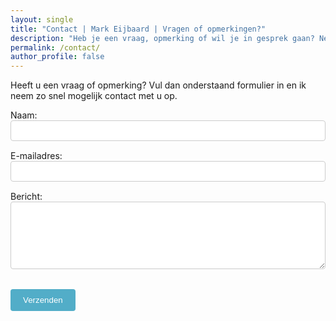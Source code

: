 ```yaml
---
layout: single
title: "Contact | Mark Eijbaard | Vragen of opmerkingen?"
description: "Heb je een vraag, opmerking of wil je in gesprek gaan? Neem direct contact op via het formulier. Ik hoor graag van je."
permalink: /contact/
author_profile: false
---
```


Heeft u een vraag of opmerking? Vul dan onderstaand formulier in en ik neem zo snel mogelijk contact met u op.

<form id="contact-form" action="https://hook.eu1.make.com/1vcvgttjf3wnycjyehwpp4f7181jtyxp" method="POST">
  <div style="margin-bottom: 15px;">
    <label for="name">Naam:</label><br>
    <input type="text" id="name" name="name" required style="width: 100%; padding: 8px; border: 1px solid #ccc; border-radius: 4px;">
  </div>
  
  <div style="margin-bottom: 15px;">
    <label for="email">E-mailadres:</label><br>
    <input type="email" id="email" name="_replyto" required style="width: 100%; padding: 8px; border: 1px solid #ccc; border-radius: 4px;">
  </div>
  
  <div style="margin-bottom: 15px;">
    <label for="message">Bericht:</label><br>
    <textarea id="message" name="message" required rows="6" style="width: 100%; padding: 8px; border: 1px solid #ccc; border-radius: 4px;"></textarea>
  </div>
  
  <!-- GOOGLE reCAPTCHA WIDGET -->
  <div class="g-recaptcha" data-sitekey="6Lc_wKcrAAAAAGS4J2TW9abGVOnWULJVI71k81CF"></div>
  <br>
  
  <div>
    <button id="submit-button" type="submit" style="padding: 10px 20px; border: none; background-color: #52adc8; color: white; cursor: pointer; border-radius: 4px;">Verzenden</button>
  </div>
</form>

<!-- GOOGLE reCAPTCHA SCRIPT -->
<script src="https://www.google.com/recaptcha/api.js" async defer></script>

<script>
  // Dit script zorgt voor een naadloze verzending en doorverwijzing naar de bedankpagina
  const form = document.getElementById('contact-form');
  form.addEventListener("submit", function(e) {
    e.preventDefault(); 
    const data = new FormData(form);
    const submitButton = document.getElementById('submit-button');
    
    // Visuele feedback voor de gebruiker
    submitButton.disabled = true;
    submitButton.innerText = "Bezig met verzenden...";

    fetch(form.action, {
      method: form.method,
      body: data,
    }).then(response => {
      // Ongeacht het antwoord, stuur door naar de bedankpagina voor een soepele ervaring
      window.location.href = "/bedankt/";
    }).catch(error => {
      // Ook bij een fout, stuur door om de gebruiker niet te laten hangen
      window.location.href = "/bedankt/";
    });
  });
</script>
